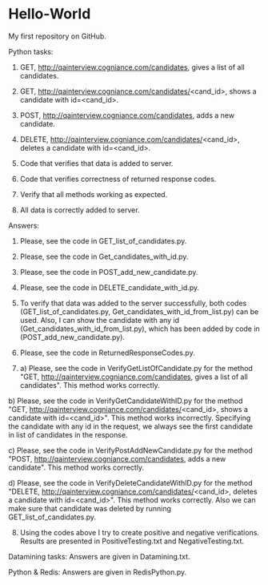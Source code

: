 Hello-World
===========

My first repository on GitHub.

Python tasks:

1) GET, http://qainterview.cogniance.com/candidates, gives a list of all candidates. 

2) GET, http://qainterview.cogniance.com/candidates/<cand_id>, shows a candidate with id=<cand_id>. 

3) POST, http://qainterview.cogniance.com/candidates, adds a new candidate. 

4) DELETE, http://qainterview.cogniance.com/candidates/<cand_id>, deletes a candidate with id=<cand_id>. 

5) Code that verifies that data is added to server.

6) Code that verifies correctness of returned response codes.

7) Verify that all methods working as expected.

8) All data is correctly added to server.

Answers:
1) Please, see the code in GET_list_of_candidates.py.

2) Please, see the code in Get_candidates_with_id.py.

3) Please, see the code in POST_add_new_candidate.py.

4) Please, see the code in DELETE_candidate_with_id.py.

5) To verify that data was added to the server successfully, both codes (GET_list_of_candidates.py, Get_candidates_with_id_from_list.py) can be used. Also, I can show the candidate with any id (Get_candidates_with_id_from_list.py), which has been added by code in (POST_add_new_candidate.py).

6) Please, see the code in ReturnedResponseCodes.py.

7) a) Please, see the code in VerifyGetListOfCandidate.py for the method "GET, http://qainterview.cogniance.com/candidates, gives a list of all candidates". This method works correctly.

  b) Please, see the code in VerifyGetCandidateWithID.py for the method "GET, http://qainterview.cogniance.com/candidates/<cand_id>, shows a candidate with id=<cand_id>". This method works incorrectly. Specifying the candidate with any id in the request, we always see the first candidate in list of candidates in the response.
  
  c) Please, see the code in VerifyPostAddNewCandidate.py for the method "POST, http://qainterview.cogniance.com/candidates, adds a new candidate". This method works correctly. 
  
  d) Please, see the code in VerifyDeleteCandidateWithID.py for the method "DELETE, http://qainterview.cogniance.com/candidates/<cand_id>, deletes a candidate with id=<cand_id>". This method works correctly. Also we can make sure that candidate was deleted by running GET_list_of_candidates.py.
  
8) Using the codes above I try to create positive and negative verifications. Results are presented in PositiveTesting.txt and NegativeTesting.txt.


Datamining tasks: 
Answers are given in Datamining.txt.

Python & Redis: 
Answers are given in RedisPython.py.
